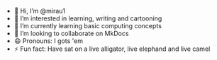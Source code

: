 - 👋 Hi, I’m @mirau1
- 👀 I’m interested in learning, writing and cartooning
- 🌱 I’m currently learning basic computing concepts
- 💞️ I’m looking to collaborate on MkDocs
- 😄 Pronouns: I gots 'em
- ⚡ Fun fact: Have sat on a live alligator, live elephand and live camel

<!---
mirau1/mirau1 is a ✨ special ✨ repository because its `README.md` (this file) appears on your GitHub profile.
You can click the Preview link to take a look at your changes.
--->

